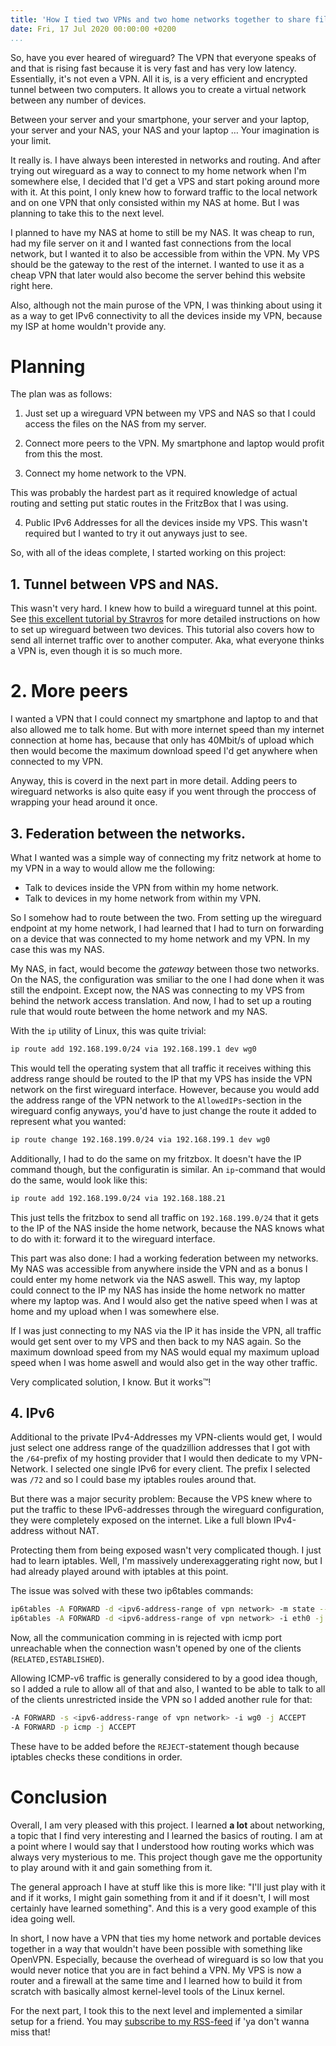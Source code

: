 ```yaml
---
title: 'How I tied two VPNs and two home networks together to share files. (Part 1)'
date: Fri, 17 Jul 2020 00:00:00 +0200
...
```


So, have you ever heared of wireguard?
The VPN that everyone speaks of and that is rising fast because it is very fast and has very low latency.
Essentially, it's not even a VPN.
All it is, is a very efficient and encrypted tunnel between two computers.
It allows you to create a virtual network between any number of devices.

Between your server and your smartphone, your server and your laptop, your server and your NAS, your NAS and your laptop …
Your imagination is your limit.

It really is.
I have always been interested in networks and routing.
And after trying out wireguard as a way to connect to my home network when I'm somewhere else, I decided that I'd get a VPS and start poking around more with it.
At this point, I only knew how to forward traffic to the local network and on one VPN that only consisted within my NAS at home.
But I was planning to take this to the next level.

I planned to have my NAS at home to still be my NAS.
It was cheap to run, had my file server on it and I wanted fast connections from the local network, but I wanted it to also be accessible from within the VPN.
My VPS should be the gateway to the rest of the internet.
I wanted to use it as a cheap VPN that later would also become the server behind this website right here.

Also, although not the main purose of the VPN, I was thinking about using it as a way to get IPv6 connectivity to all the devices inside my VPN, because my ISP at home wouldn't provide any.

# Planning

The plan was as follows:

1. Just set up a wireguard VPN between my VPS and NAS so that I could access the files on the NAS from my server.

2. Connect more peers to the VPN.
My smartphone and laptop would profit from this the most.

3. Connect my home network to the VPN.

This was probably the hardest part as it required knowledge of actual routing and setting put static routes in the FritzBox that I was using.

4. Public IPv6 Addresses for all the devices inside my VPS.
This wasn't required but I wanted to try it out anyways just to see.

<!-- end of list -->

So, with all of the ideas complete, I started working on this project:

## 1. Tunnel between VPS and NAS.

This wasn't very hard.
I knew how to build a wireguard tunnel at this point.
See [this excellent tutorial by Stravros](https://www.stavros.io/posts/how-to-configure-wireguard/) for more detailed instructions on how to set up wireguard between two devices.
This tutorial also covers how to send all internet traffic over to another computer.
Aka, what everyone thinks a VPN is, even though it is so much more.

# 2. More peers

I wanted a VPN that I could connect my smartphone and laptop to and that also allowed me to talk home.
But with more internet speed than my internet connection at home has, because that only has 40Mbit/s of upload which then would become the maximum download speed I'd get anywhere when connected to my VPN.

Anyway, this is coverd in the next part in more detail.
Adding peers to wireguard networks is also quite easy if you went through the proccess of wrapping your head around it once.

## 3. Federation between the networks.

What I wanted was a simple way of connecting my fritz network at home to my VPN in a way to would allow me the following:

- Talk to devices inside the VPN from within my home network.
- Talk to devices in my home network from within my VPN.

<!-- end of list -->

So I somehow had to route between the two. 
From setting up the wireguard endpoint at my home network, I had learned that I had to turn on forwarding on a device that was connected to my home network and my VPN.
In my case this was my NAS.

My NAS, in fact, would become the *gateway* between those two networks.
On the NAS, the configuration was smiliar to the one I had done when it was still the endpoint.
Except now, the NAS was connecting to my VPS from behind the network access translation.
And now, I had to set up a routing rule that would route between the home network and my NAS.

With the `ip` utility of Linux, this was quite trivial:

```bash
ip route add 192.168.199.0/24 via 192.168.199.1 dev wg0
```
This would tell the operating system that all traffic it receives withing this address range should be routed to the IP that my VPS has inside the VPN network on the first wireguard interface.
However, because you would add the address range of the VPN network to the `AllowedIPs`-section in the wireguard config anyways, you'd have to just change the route it added to represent what you wanted:

```bash
ip route change 192.168.199.0/24 via 192.168.199.1 dev wg0
```

Additionally, I had to do the same on my fritzbox.
It doesn't have the IP command though, but the configuratin is similar.
An `ip`-command that would do the same, would look like this:

```bash
ip route add 192.168.199.0/24 via 192.168.188.21
```
This just tells the fritzbox to send all traffic on `192.168.199.0/24` that it gets to the IP of the NAS inside the home network, because the NAS knows what to do with it:
forward it to the wireguard interface.

This part was also done: I had a working federation between my networks.
My NAS was accessible from anywhere inside the VPN and as a bonus I could enter my home network via the NAS aswell.
This way, my laptop could connect to the IP my NAS has inside the home network no matter where my laptop was.
And I would also get the native speed when I was at home and my upload when I was somewhere else.

If I was just connecting to my NAS via the IP it has inside the VPN, all traffic would get sent over to my VPS and then back to my NAS again. 
So the maximum download speed from my NAS would equal my maximum upload speed when I was home aswell and would also get in the way other traffic.

Very complicated solution, I know.
But it works™!

## 4. IPv6

Additional to the private IPv4-Addresses my VPN-clients would get, I would just select one address range of the quadzillion addresses that I got with the `/64`-prefix of my hosting provider that I would then dedicate to my VPN-Network.
I selected one single IPv6 for every client.
The prefix I selected was `/72` and so I could base my iptables roules around that.

But there was a major security problem:
Because the VPS knew where to put the traffic to these IPv6-addresses through the wireguard configuration, they were completely exposed on the internet.
Like a full blown IPv4-address without NAT.

Protecting them from being exposed wasn't very complicated though.
I just had to learn iptables.
Well, I'm massively underexaggerating right now, but I had already played around with iptables at this point.

The issue  was solved with these two ip6tables commands:

```bash
ip6tables -A FORWARD -d <ipv6-address-range of vpn network> -m state --state RELATED,ESTABLISHED -j ACCEPT
ip6tables -A FORWARD -d <ipv6-address-range of vpn network> -i eth0 -j REJECT --reject-with icmp6-port-unreachable
```

Now, all the communication comming in is rejected with icmp port unreachable when the connection wasn't opened by one of the clients (`RELATED,ESTABLISHED`).

Allowing ICMP-v6 traffic is generally considered to by a good idea though, so I added a rule to allow all of that and also, I wanted to be able to talk to all of the clients unrestricted inside the VPN so I added another rule for that:

```bash
-A FORWARD -s <ipv6-address-range of vpn network> -i wg0 -j ACCEPT
-A FORWARD -p icmp -j ACCEPT
```

These have to be added before the `REJECT`-statement though because iptables checks these conditions in order.

# Conclusion

Overall, I am very pleased with this project.
I learned **a lot** about networking, a topic that I find very interesting and I learned the basics of routing.
I am at a point where I would say that I understood how routing works which was always very mysterious to me.
This project though gave me the opportunity to play around with it and gain something from it.

The general approach I have at stuff like this is more like: "I'll just play with it and if it works, I might gain something from it and if it doesn't, I will most certainly have learned something".
And this is a very good example of this idea going well.

In short, I now have a VPN that ties my home network and portable devices together in a way that wouldn't have been possible with something like OpenVPN.
Especially, because the overhead of wireguard is so low that you would never notice that you are in fact behind a VPN. My VPS is now a router and a firewall at the same time and I learned how to build it from scratch with basically almost kernel-level tools of the Linux kernel.

For the next part, I took this to the next level and implemented a similar setup for a friend. You may [subscribe to my RSS-feed](/rss.xml) if 'ya don't wanna miss that!
